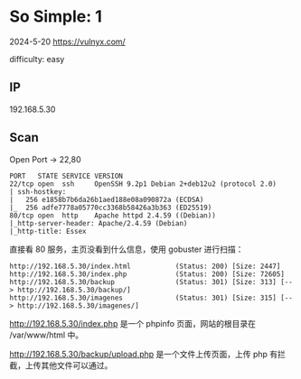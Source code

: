 # So Simple: 1

2024-5-20 https://vulnyx.com/

difficulty: easy

## IP

192.168.5.30

## Scan

Open Port -> 22,80

```
PORT   STATE SERVICE VERSION
22/tcp open  ssh     OpenSSH 9.2p1 Debian 2+deb12u2 (protocol 2.0)
| ssh-hostkey:
|   256 e1858b7b6da26b1aed188e08a090872a (ECDSA)
|_  256 adfe7778a05770cc3368b58426a3b363 (ED25519)
80/tcp open  http    Apache httpd 2.4.59 ((Debian))
|_http-server-header: Apache/2.4.59 (Debian)
|_http-title: Essex
```

直接看 80 服务，主页没看到什么信息，使用 gobuster 进行扫描：

```
http://192.168.5.30/index.html           (Status: 200) [Size: 2447]
http://192.168.5.30/index.php            (Status: 200) [Size: 72605]
http://192.168.5.30/backup               (Status: 301) [Size: 313] [--> http://192.168.5.30/backup/]
http://192.168.5.30/imagenes             (Status: 301) [Size: 315] [--> http://192.168.5.30/imagenes/]
```

http://192.168.5.30/index.php 是一个 phpinfo 页面，网站的根目录在 /var/www/html 中。

http://192.168.5.30/backup/upload.php 是一个文件上传页面，上传 php 有拦截，上传其他文件可以通过。
